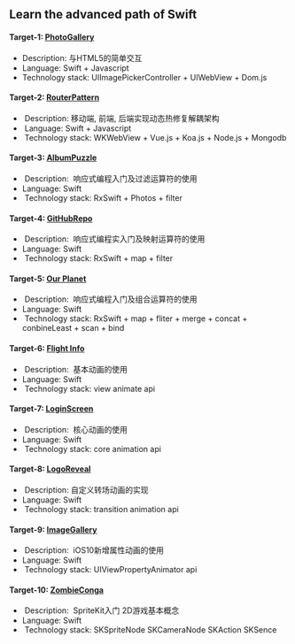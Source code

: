 ## Learn the advanced path of Swift

#### Target-1: [PhotoGallery](http://www.jianshu.com/p/555786f35357)
-  Description:  与HTML5的简单交互
-  Language: Swift + Javascript
-  Technology stack: UIImagePickerController + UIWebView + Dom.js
  
#### Target-2: [RouterPattern](http://www.jianshu.com/p/5a03995a6ce1) 
-  Description:  移动端, 前端, 后端实现动态热修复解耦架构
-  Language: Swift + Javascript
-  Technology stack: WKWebView + Vue.js + Koa.js + Node.js + Mongodb

#### Target-3: [AlbumPuzzle](http://www.jianshu.com/p/79010cca3b9c)
-  Description:  响应式编程入门及过滤运算符的使用
-  Language: Swift
-  Technology stack: RxSwift + Photos + filter

#### Target-4: [GitHubRepo](http://www.jianshu.com/p/6b80a0db56bd)
-  Description:  响应式编程实入门及映射运算符的使用
-  Language: Swift
-  Technology stack: RxSwift + map + filter

#### Target-5: [Our Planet](http://www.jianshu.com/p/71c815f1d4de)
-  Description:  响应式编程入门及组合运算符的使用
-  Language: Swift
-  Technology stack: RxSwift + map + fliter + merge + concat + conbineLeast + scan + bind

#### Target-6: [Flight Info](http://www.jianshu.com/p/85877d2ddcb8)
-  Description:  基本动画的使用
-  Language: Swift
-  Technology stack: view animate api

#### Target-7: [LoginScreen](http://www.jianshu.com/p/2802dedb587d)
-  Description:  核心动画的使用
-  Language: Swift
-  Technology stack: core animation api

#### Target-8: [LogoReveal](http://www.jianshu.com/p/732e4c9b410a)
-  Description:  自定义转场动画的实现
-  Language: Swift
-  Technology stack: transition animation api

#### Target-9: [ImageGallery](http://www.jianshu.com/p/0e24330302f5)
-  Description:  iOS10新增属性动画的使用
-  Language: Swift
-  Technology stack: UIViewPropertyAnimator api

#### Target-10: [ZombieConga](http://www.jianshu.com/p/09bb44d46080)
-  Description:  SpriteKit入门 2D游戏基本概念
-  Language: Swift
-  Technology stack: SKSpriteNode SKCameraNode SKAction SKSence

